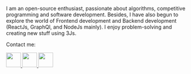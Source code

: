 I am an open-source enthusiast, passionate about algorithms, competitive programming and software development. Besides, I have also begun to explore the world of Frontend development and Backend development (ReactJs, GraphQl, and NodeJs mainly). I enjoy problem-solving and creating new stuff using 3Js.

Contact me:


<a align="left" href="https://www.facebook.com/anishaggarwal22">
<img " width="40" height="40" src="https://user-images.githubusercontent.com/43617894/87023546-79a18c00-c1f5-11ea-8c24-ca718111d084.png">
</a>

<a align="right" style="margin:'0px 15px'" href="https://www.linkedin.com/in/anish1712/">
<img  width="40" height="40" src="https://user-images.githubusercontent.com/43617894/87023444-570f7300-c1f5-11ea-88ec-9042bb6889ee.png">
</a>

<a align="center" href="https://api.whatsapp.com/send?phone=919882061709">
  <img width="40" height="40" src="https://user-images.githubusercontent.com/43617894/87023392-45c66680-c1f5-11ea-9a1c-e0b71b6c59a4.png">
</a>
